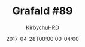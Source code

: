 ---
title: "Grafald #89"
type: "image"
date: 2017-04-28T00:00:00-04:00
draft: false
categories:
- comics
- collaborations
tags:
- grafald
image_path: "../img/2017/89.png"
alt_text: ""
is_subpage: true
author: "[KirbychuHRD](https://cohost.org/KirbychuHRD)"
---